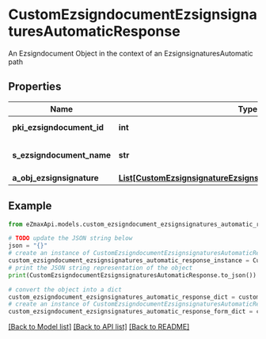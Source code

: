 # CustomEzsigndocumentEzsignsignaturesAutomaticResponse

An Ezsigndocument Object in the context of an EzsignsignaturesAutomatic path

## Properties

Name | Type | Description | Notes
------------ | ------------- | ------------- | -------------
**pki_ezsigndocument_id** | **int** | The unique ID of the Ezsigndocument | 
**s_ezsigndocument_name** | **str** | The name of the document that will be presented to Ezsignfoldersignerassociations | 
**a_obj_ezsignsignature** | [**List[CustomEzsignsignatureEzsignsignaturesAutomaticResponse]**](CustomEzsignsignatureEzsignsignaturesAutomaticResponse.md) |  | 

## Example

```python
from eZmaxApi.models.custom_ezsigndocument_ezsignsignatures_automatic_response import CustomEzsigndocumentEzsignsignaturesAutomaticResponse

# TODO update the JSON string below
json = "{}"
# create an instance of CustomEzsigndocumentEzsignsignaturesAutomaticResponse from a JSON string
custom_ezsigndocument_ezsignsignatures_automatic_response_instance = CustomEzsigndocumentEzsignsignaturesAutomaticResponse.from_json(json)
# print the JSON string representation of the object
print(CustomEzsigndocumentEzsignsignaturesAutomaticResponse.to_json())

# convert the object into a dict
custom_ezsigndocument_ezsignsignatures_automatic_response_dict = custom_ezsigndocument_ezsignsignatures_automatic_response_instance.to_dict()
# create an instance of CustomEzsigndocumentEzsignsignaturesAutomaticResponse from a dict
custom_ezsigndocument_ezsignsignatures_automatic_response_form_dict = custom_ezsigndocument_ezsignsignatures_automatic_response.from_dict(custom_ezsigndocument_ezsignsignatures_automatic_response_dict)
```
[[Back to Model list]](../README.md#documentation-for-models) [[Back to API list]](../README.md#documentation-for-api-endpoints) [[Back to README]](../README.md)



